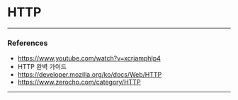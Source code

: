 # HTTP

---

### References

- https://www.youtube.com/watch?v=xcrjamphIp4
- HTTP 완벽 가이드
- https://developer.mozilla.org/ko/docs/Web/HTTP
- https://www.zerocho.com/category/HTTP

---

